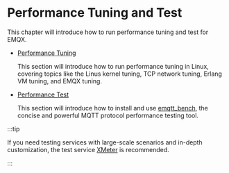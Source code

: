 # Performance Tuning and Test

This chapter will introduce how to run performance tuning and test for EMQX. 

- [Performance Tuning](./tune.md)

  This section will introduce how to run performance tuning in Linux, covering topics like the Linus kernel tuning, TCP network tuning, Erlang VM tuning, and EMQX tuning. 

- [Performance Test](./benchmark.md)

  This section will introduce how to install and use [emqtt_bench](https://github.com/emqx/emqtt_bench), the concise and powerful MQTT protocol performance testing tool. 

:::tip

If you need testing services with large-scale scenarios and in-depth customization, the test service [XMeter](https://www.xmeter.net/) is recommended.

:::



